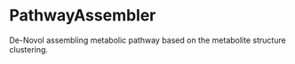 # PathwayAssembler
 
De-Novol assembling metabolic pathway based on the metabolite structure clustering.
